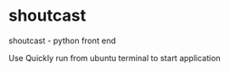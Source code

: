 shoutcast
=========

shoutcast - python front end

Use Quickly run from ubuntu terminal to start application